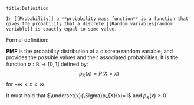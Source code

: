 ```ad-summary 
title:Definition

In [[Probability]] a **probability mass function** is a function that gives the probability that a discrete [[Random variables|random variable]] is exactly equal to some value.
```

Formal definition:

**PMF** is the probability distribution of a discrete random variable, and provides the possible values and their associated probabilities. It is the function $p:\mathbb{R}\to [0,1]$ defined by:
$$
p_X(x)=P(X=x)
$$
for $-\infty<x<\infty$.

It must hold that $\underset{x}{\Sigma}p_{X}(x)=1$ and $p_{X}(x)\geq 0$   
